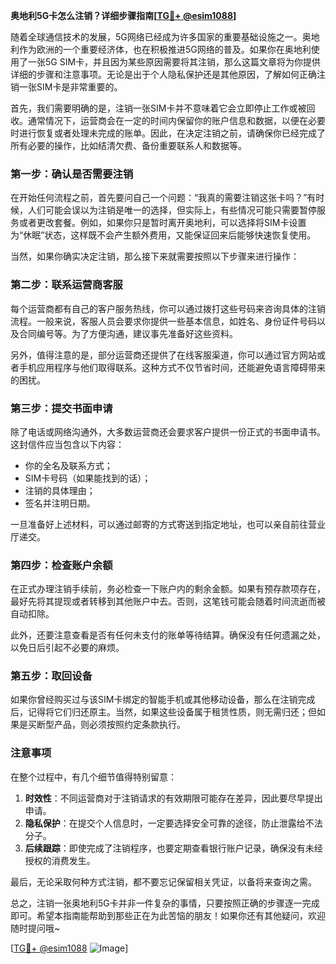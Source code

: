 **奥地利5G卡怎么注销？详细步骤指南[[TG💪+ @esim1088](https://t.me/s/esim1088)]**

随着全球通信技术的发展，5G网络已经成为许多国家的重要基础设施之一。奥地利作为欧洲的一个重要经济体，也在积极推进5G网络的普及。如果你在奥地利使用了一张5G SIM卡，并且因为某些原因需要将其注销，那么这篇文章将为你提供详细的步骤和注意事项。无论是出于个人隐私保护还是其他原因，了解如何正确注销一张SIM卡是非常重要的。

首先，我们需要明确的是，注销一张SIM卡并不意味着它会立即停止工作或被回收。通常情况下，运营商会在一定的时间内保留你的账户信息和数据，以便在必要时进行恢复或者处理未完成的账单。因此，在决定注销之前，请确保你已经完成了所有必要的操作，比如结清欠费、备份重要联系人和数据等。

### 第一步：确认是否需要注销

在开始任何流程之前，首先要问自己一个问题：“我真的需要注销这张卡吗？”有时候，人们可能会误以为注销是唯一的选择，但实际上，有些情况可能只需要暂停服务或者更改套餐。例如，如果你只是暂时离开奥地利，可以选择将SIM卡设置为“休眠”状态，这样既不会产生额外费用，又能保证回来后能够快速恢复使用。

当然，如果你确实决定注销，那么接下来就需要按照以下步骤来进行操作：

### 第二步：联系运营商客服

每个运营商都有自己的客户服务热线，你可以通过拨打这些号码来咨询具体的注销流程。一般来说，客服人员会要求你提供一些基本信息，如姓名、身份证件号码以及合同编号等。为了方便沟通，建议事先准备好这些资料。

另外，值得注意的是，部分运营商还提供了在线客服渠道，你可以通过官方网站或者手机应用程序与他们取得联系。这种方式不仅节省时间，还能避免语言障碍带来的困扰。

### 第三步：提交书面申请

除了电话或网络沟通外，大多数运营商还会要求客户提供一份正式的书面申请书。这封信件应当包含以下内容：

- 你的全名及联系方式；
- SIM卡号码（如果能找到的话）；
- 注销的具体理由；
- 签名并注明日期。

一旦准备好上述材料，可以通过邮寄的方式寄送到指定地址，也可以亲自前往营业厅递交。

### 第四步：检查账户余额

在正式办理注销手续前，务必检查一下账户内的剩余金额。如果有预存款项存在，最好先将其提现或者转移到其他账户中去。否则，这笔钱可能会随着时间流逝而被自动扣除。

此外，还要注意查看是否有任何未支付的账单等待结算。确保没有任何遗漏之处，以免日后引起不必要的麻烦。

### 第五步：取回设备

如果你曾经购买过与该SIM卡绑定的智能手机或其他移动设备，那么在注销完成后，记得将它们归还原主。当然，如果这些设备属于租赁性质，则无需归还；但如果是买断型产品，则必须按照约定条款执行。

### 注意事项

在整个过程中，有几个细节值得特别留意：

1. **时效性**：不同运营商对于注销请求的有效期限可能存在差异，因此要尽早提出申请。
2. **隐私保护**：在提交个人信息时，一定要选择安全可靠的途径，防止泄露给不法分子。
3. **后续跟踪**：即使完成了注销程序，也要定期查看银行账户记录，确保没有未经授权的消费发生。

最后，无论采取何种方式注销，都不要忘记保留相关凭证，以备将来查询之需。

总之，注销一张奥地利5G卡并非一件复杂的事情，只要按照正确的步骤逐一完成即可。希望本指南能帮助到那些正在为此苦恼的朋友！如果你还有其他疑问，欢迎随时提问哦~

[[TG💪+ @esim1088](https://t.me/s/esim1088) ![Image](https://i.postimg.cc/4NQfJmqS/Snipaste-2025-05-13-00-14-12.png)]